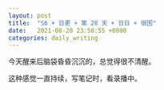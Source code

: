 ```yaml
---
layout: post
title:  "S6 + 日更 + 第 28 天 + 日日 + 很困"
date:   2021-08-20 23:58:55 +0800
categories: daily_writing
---
```

今天醒来后脑袋昏昏沉沉的，总觉得很不清醒。

这种感觉一直持续，写笔记时，看录播中。